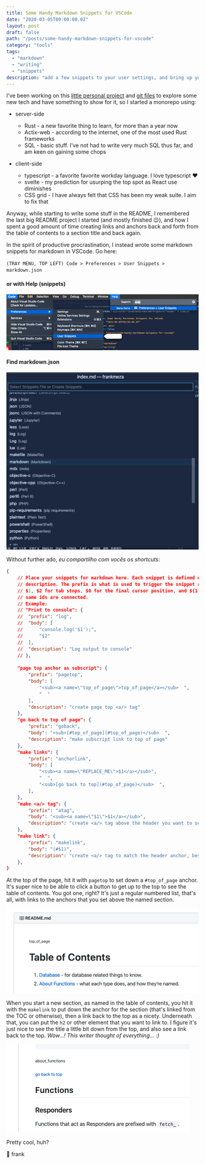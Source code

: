 ```yaml
---
title: Some Handy Markdown Snippets for VSCode
date: "2020-03-05T09:00:00.0Z"
layout: post
draft: false
path: "/posts/some-handy-markdown-snippets-for-vscode"
category: "tools"
tags:
  - "markdown"
  - "writing"
  - "snippets"
description: "add a few snippets to your user settings, and bring up your README game"
---
```


I've been working on this [little personal project](https://github.com/frankmeza/tap_list) and [git files](https://github.com/frankmeza/tap_list.git) to explore some new tech and have something to show for it, so I started a monorepo using:

- server-side
  - Rust - a new favorite thing to learn, for more than a year now
  - Actix-web - according to the internet, one of the most used Rust frameworks
  - SQL - basic stuff. I've not had to write very much SQL thus far, and am keen on gaining some chops

- client-side
  - typescript - a favorite favorite workday language. I love typescript ❤️
  - svelte - my prediction for usurping the top spot as React use diminishes
  - CSS grid - I have always felt that CSS has been my weak suite. I aim to fix that

Anyway, while starting to write some stuff in the README, I remembered the last big README project I started (and mostly finished 😉), and how I spent a good amount of time creating links and anchors back and forth from the table of contents to a section title and back again.  

In the spirit of productive procrastination, I instead wrote some markdown snippets for markdown in VSCode. Go here: 

`(TRAY MENU, TOP LEFT) Code > Preferences > User Snippets > markdown.json`

#### or with Help (snippets)

![find snippets](./find_snippets.png)

#### Find markdown.json

![find markdown.json](./find_markdown.png)

Without further ado, _eu compartilho com vocês os shortcuts_:  

```json
{
    // Place your snippets for markdown here. Each snippet is defined under a snippet name and has a prefix, body and
    // description. The prefix is what is used to trigger the snippet and the body will be expanded and inserted. Possible variables are:
    // $1, $2 for tab stops, $0 for the final cursor position, and ${1:label}, ${2:another} for placeholders. Placeholders with the
    // same ids are connected.
    // Example:
    // "Print to console": {
    // 	"prefix": "log",
    // 	"body": [
    // 		"console.log('$1');",
    // 		"$2"
    // 	],
    // 	"description": "Log output to console"
    // },

    "page top anchor as subscript": {
        "prefix": "pagetop",
        "body": [
            "<sub><a name=\"top_of_page\">top_of_page</a></sub>  ",
            "  "
        ],
        "description": "create page top <a/> tag"
    },
    "go back to top of page": {
        "prefix": "goback",
        "body": "<sub>[#top_of_page](#top_of_page)</sub>  ",
        "description": "make subscript link to top of page"
    },
    "make links": {
        "prefix": "anchorlink",
        "body": [
            "<sub><a name=\"REPLACE_ME\">$1</a></sub>",
            "  ",
            "<sub>[go back to top](#top_of_page)</sub>  ",
        ],
    },
    "make <a/> tag": {
        "prefix": "atag",
        "body": "<sub><a name=\"$1\">$1</a></sub>",
        "description": "create <a/> tag above the header you want to see, best in snake_case"
    },
    "make link": {
        "prefix": "makelink",
        "body": "(#$1)",
        "description": "create <a/> tag to match the header anchor, best in snake_case"
    },
}
```

At the top of the page, hit it with `pagetop` to set down a `#top_of_page` anchor. It's super nice to be able to click a button to get up to the top to see the table of contents. You got one, right? It's just a regular numbered list, that's all, with links to the anchors that you set above the named section.  

![table of contents](./table_of_contents.png)

When you start a new section, as named in the table of contents, you hit it with the `makelink` to put down the anchor for the section (that's linked from the TOC or otherwise), then a link back to the top as a nicety. Underneath that, you can put the `h2` or other element that you want to link to. I figure it's just nice to see the title a little bit down from the top, and also see a link back to the top. _Wow...! This writer thought of everything... :)_  

![new section](./new_section.png)

Pretty cool, huh?

🤙 frank
